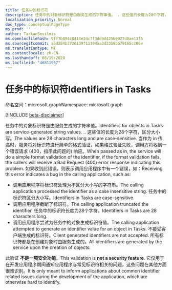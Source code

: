 ```yaml
---
title: 任务中的标识符
description: 任务中的对象标识符是由服务生成的字符串值。 . 这些值的长度为28个字符，区分大小写。 当作为 in 传递时，服务将对标识符进行简单的格式验证，如果格式验证失败，调用方将收到一个错误请求 (400，指示此问题的) 响应。 如果收到此错误，则表示调用应用程序中有一个错误，如：
localization_priority: Normal
doc_type: conceptualPageType
ms.prod: ''
author: TarkanSevilmis
ms.openlocfilehash: 9ff7b894c8414e2dc7f3dd9d425b0027d0ae13f5
ms.sourcegitcommit: a6d284b3726139f11194aa3d23b8bb79165cc09e
ms.translationtype: MT
ms.contentlocale: zh-CN
ms.lasthandoff: 08/19/2020
ms.locfileid: "46811957"
---
```

# <a name="identifiers-in-tasks"></a><span data-ttu-id="e24df-107">任务中的标识符</span><span class="sxs-lookup"><span data-stu-id="e24df-107">Identifiers in Tasks</span></span>

<span data-ttu-id="e24df-108">命名空间：microsoft.graph</span><span class="sxs-lookup"><span data-stu-id="e24df-108">Namespace: microsoft.graph</span></span>

[!INCLUDE [beta-disclaimer](../../includes/beta-disclaimer.md)]

<span data-ttu-id="e24df-109">任务中的对象标识符是由服务生成的字符串值。</span><span class="sxs-lookup"><span data-stu-id="e24df-109">Identifiers for objects in Tasks are service-generated string values.</span></span> <span data-ttu-id="e24df-110">.</span><span class="sxs-lookup"><span data-stu-id="e24df-110">.</span></span> <span data-ttu-id="e24df-111">这些值的长度为28个字符，区分大小写。</span><span class="sxs-lookup"><span data-stu-id="e24df-111">The values are 28 characters long and are case-sensitive.</span></span> <span data-ttu-id="e24df-112">当作为 in 传递时，服务将对标识符进行简单的格式验证，如果格式验证失败，调用方将收到一个错误请求 (400，指示此问题的) 响应。</span><span class="sxs-lookup"><span data-stu-id="e24df-112">When passed as in, the service will do a simple format validation of the identifier, if the format validation fails, the callers will receive a Bad Request (400) error response indicating this problem.</span></span> <span data-ttu-id="e24df-113">如果收到此错误，则表示调用应用程序中有一个错误，如：</span><span class="sxs-lookup"><span data-stu-id="e24df-113">Receiving this error indicates a bug in the calling application, such as:</span></span>

- <span data-ttu-id="e24df-114">调用应用程序将标识符处理为不区分大小写的字符串。</span><span class="sxs-lookup"><span data-stu-id="e24df-114">The calling application processed the identifier as a case insensitive string.</span></span> <span data-ttu-id="e24df-115">任务中的标识符区分大小写。</span><span class="sxs-lookup"><span data-stu-id="e24df-115">Identifiers in Tasks are case-sensitive.</span></span>
- <span data-ttu-id="e24df-116">调用应用程序截断了标识符。</span><span class="sxs-lookup"><span data-stu-id="e24df-116">The calling application truncated the identifier.</span></span> <span data-ttu-id="e24df-117">任务中的标识符长度为28个字符。</span><span class="sxs-lookup"><span data-stu-id="e24df-117">Identifiers in Tasks are 28 characters long.</span></span>
- <span data-ttu-id="e24df-118">调用应用程序尝试为任务中的对象生成标识符值。</span><span class="sxs-lookup"><span data-stu-id="e24df-118">The calling application attempted to generate an identifier value for an object in Tasks.</span></span> <span data-ttu-id="e24df-119">不接受客户端生成的标识符。</span><span class="sxs-lookup"><span data-stu-id="e24df-119">Client generated identifiers are not accepted.</span></span> <span data-ttu-id="e24df-120">所有标识符都是在创建对象时由服务生成的。</span><span class="sxs-lookup"><span data-stu-id="e24df-120">All identifiers are generated by the service upon the creation of objects.</span></span>

<span data-ttu-id="e24df-121">此验证 **不是一项安全功能**。</span><span class="sxs-lookup"><span data-stu-id="e24df-121">This validation is **not a security feature**.</span></span> <span data-ttu-id="e24df-122">它仅用于在开发应用程序期间通知应用程序与常见标识符相关的问题，这些问题在其他方面很难识别。</span><span class="sxs-lookup"><span data-stu-id="e24df-122">It is only meant to inform applications about common identifier related issues during the development of the application, which are otherwise hard to identify.</span></span>
